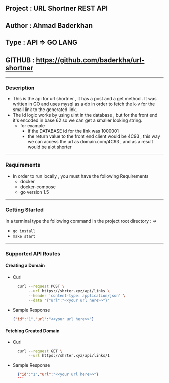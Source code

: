 ## Project : URL Shortner REST API
## Author  : Ahmad Baderkhan
## Type    : API => GO LANG 
## GITHUB  : https://github.com/baderkha/url-shortner
---

### Description

- This is the api for url shortner , it has a post and a get method . 
  It was written in GO and uses mysql as a db in order to fetch the k-v for the small link to the generated link.
- The Id logic works by using uint in the database , but for the front end it's encoded in base 62 so we can get a smaller looking string. 
   - for example
      - if the DATABASE id for the link was 1000001
      - the return value to the front end client would be 4C93 , this way we can access the url as domain.com/4C93 , and as a result would be alot shorter

---

### Requirements 

- In order to run locally , you must have the following Requirements
  - docker
  - docker-compose
  - go version 1.5
---

### Getting Started
In a terminal type the following command in the project root directory : =>

- ```go install```
- ```make start```

---

### Supported API Routes


#### Creating a Domain 
- Curl

    ``` bash 
      curl --request POST \
           --url https://shrter.xyz/api/links \
           --header 'content-type: application/json' \
           --data '{"url":"<<your url here>>"}' 
    ```
 
- Sample Response

    ```json 
    {"id":"1","url":"<<your url here>>"}
    ```

#### Fetching Created Domain 
- Curl

    ```bash
      curl --request GET \
           --url https://shrter.xyz/api/links/1
    ```

- Sample Response 

    ```json 
      {"id":"1","url":"<<your url here>>"}
      ```
